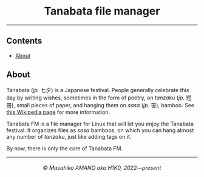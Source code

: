 <h1 align="center">Tanabata file manager</h1>

---

## Contents

- [About](#about)

## About

Tanabata (_jp._ 七夕) is a Japanese festival. People generally celebrate this day by writing wishes, sometimes in the form of poetry, on _tanzaku_ (_jp._ 短冊), small pieces of paper, and hanging them on _sasa_ (_jp._ 笹), bamboo. See [this Wikipedia page](https://en.wikipedia.org/wiki/Tanabata) for more information.

Tanabata FM is a file manager for Linux that will let you enjoy the Tanabata festival. It organizes files as _sasa_ bamboos, on which you can hang almost any number of _tanzaku_, just like adding tags on it.

By now, there is only the core of Tanabata FM.

---

<h6 align="center"><i>&copy; Masahiko AMANO aka H1K0, 2022—present</i></h6>
